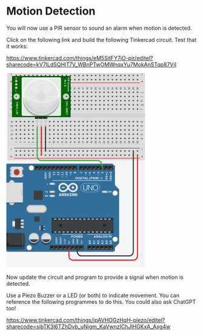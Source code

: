 # Motion Detection

You will now use a PIR sensor to sound an alarm when motion is detected.

Click on the following link and build the following Tinkercad circuit. Test that it works:

https://www.tinkercad.com/things/eM5SitFY7jO-pir/editel?sharecode=kV7lLdSQHlT7V_WBnPTwOMWnqxYu7MokAnSTqp87VjI

<img src="./img/image-20230203010010955.png" alt="image-20230203010010955" style="zoom:50%;" />

Now update the circuit and program to provide a signal when motion is detected. 

Use a Piezo Buzzer or a LED (or both) to indicate movement. You can reference the following programmes to do this. You could also ask ChatGPT too!

https://www.tinkercad.com/things/ipAVHOGzHqH-piezo/editel?sharecode=sibTK3l6TZhDvb_uNjgm_KaVwnzIChJlHGKxA_Axg4w


